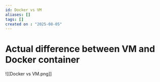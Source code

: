 ```yaml
---
id: Docker vs VM
aliases: []
tags: []
created on : "2025-08-05"
---
```


# Actual difference between VM and Docker container 

![[Docker vs VM.png]]






